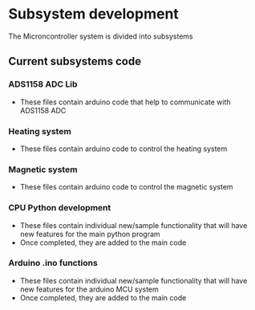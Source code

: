 # Subsystem development 
The Microncontroller system is divided into subsystems

## Current subsystems code

### ADS1158 ADC Lib
- These files contain arduino code that help to communicate with ADS1158 ADC

### Heating system
- These files contain arduino code to  control the heating system

### Magnetic system
- These files contain arduino code to  control the magnetic system

### CPU Python development
- These files contain individual new/sample functionality that will have new features for the main python program
- Once completed, they are added to the main code

### Arduino .ino functions
- These files contain individual new/sample functionality that will have new features for the arduino MCU system
- Once completed, they are added to the main code